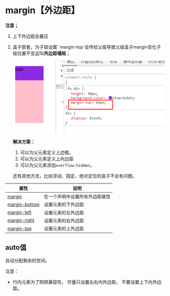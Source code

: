 # margin【外边距】

**注意；**

1. 上下外边距会叠压

2. 盒子嵌套，为子级设置``margin-top`会传给父级导致父级盒子margin变化子级位置不变这叫**外边距塌陷**；

   ![image-20211019171844935](margin-images/image-20211019171844935.png)

   **解决方案：**
   
   1. 可以为父元素定义上边框。
   2. 可以为父元素定义上内边距
   3. 可以为父元素添加`overflow:hidden`。
   
   还有其他方法，比如浮动、固定、绝对定位的盒子不会有问题。

| 属性                                                         | 说明                           |
| ------------------------------------------------------------ | ------------------------------ |
| [margin](https://www.runoob.com/cssref/pr-margin.html)       | 在一个声明中设置所有外边距属性 |
| [margin-bottom](https://www.runoob.com/cssref/pr-margin-bottom.html) | 设置元素的下外边距             |
| [margin-left](https://www.runoob.com/cssref/pr-margin-left.html) | 设置元素的左外边距             |
| [margin-right](https://www.runoob.com/cssref/pr-margin-right.html) | 设置元素的右外边距             |
| [margin-top](https://www.runoob.com/cssref/pr-margin-top.html) | 设置元素的上外边距             |

## auto值

自动分配剩余的空间。

注意：

- 行内元素为了照顾兼容性， 尽量只设置左右内外边距， 不要设置上下内外边距。

